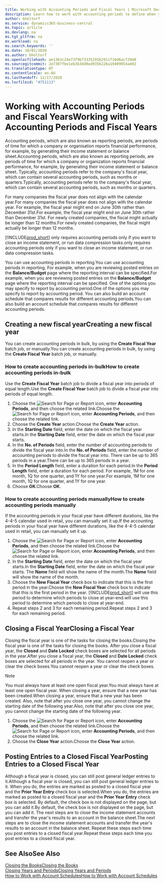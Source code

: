 ```yaml
---
title: Working with Accounting Periods and Fiscal Years | Microsoft Docs
description: Learn how to work with accounting periods to define when your company reports financial performance.
author: bholtorf
ms.service: dynamics365-business-central
ms.topic: article
ms.devlang: na
ms.tgt_pltfrm: na
ms.workload: na
ms.search.keywords: ''
ms.date: 10/01/2020
ms.author: bholtorf
ms.openlocfilehash: ae13b3c24e73f9b73335291b2911f16d6acf29d0
ms.sourcegitcommit: 2e7307fbe1eb3b34d0ad9356226a19409054a402
ms.translationtype: HT
ms.contentlocale: en-AU
ms.lasthandoff: 12/17/2020
ms.locfileid: "4751113"
---
```

# <a name="working-with-accounting-periods-and-fiscal-years"></a><span data-ttu-id="80aa3-103">Working with Accounting Periods and Fiscal Years</span><span class="sxs-lookup"><span data-stu-id="80aa3-103">Working with Accounting Periods and Fiscal Years</span></span>

<span data-ttu-id="80aa3-104">Accounting periods, which are also known as reporting periods, are periods of time for which a company or organisation reports financial performance, for example, by generating their income statement or balance sheet.</span><span class="sxs-lookup"><span data-stu-id="80aa3-104">Accounting periods, which are also known as reporting periods, are periods of time for which a company or organization reports financial performance, for example, by generating their income statement or balance sheet.</span></span> <span data-ttu-id="80aa3-105">Typically, accounting periods refer to the company's fiscal year, which can contain several accounting periods, such as months or quarters.</span><span class="sxs-lookup"><span data-stu-id="80aa3-105">Typically, accounting periods refer to the company's fiscal year, which can contain several accounting periods, such as months or quarters.</span></span>

<span data-ttu-id="80aa3-106">For many companies the fiscal year does not align with the calendar year.</span><span class="sxs-lookup"><span data-stu-id="80aa3-106">For many companies the fiscal year does not align with the calendar year.</span></span> <span data-ttu-id="80aa3-107">For example, the fiscal year might end on June 30th rather than December 31st.</span><span class="sxs-lookup"><span data-stu-id="80aa3-107">For example, the fiscal year might end on June 30th rather than December 31st.</span></span> <span data-ttu-id="80aa3-108">For newly created companies, the fiscal might actually be longer than 12 months.</span><span class="sxs-lookup"><span data-stu-id="80aa3-108">For newly created companies, the fiscal might actually be longer than 12 months.</span></span>  

[!INCLUDE[prod_short](includes/prod_short.md)] <span data-ttu-id="80aa3-109">only requires accounting periods only if you want to close an income statement, or run data compression tasks.</span><span class="sxs-lookup"><span data-stu-id="80aa3-109">only requires accounting periods only if you want to close an income statement, or run data compression tasks.</span></span> 

<span data-ttu-id="80aa3-110">You can use accounting periods in reporting.</span><span class="sxs-lookup"><span data-stu-id="80aa3-110">You can use accounting periods in reporting.</span></span> <span data-ttu-id="80aa3-111">For example, when you are reviewing posted entries on the **Balance/Budget** page where the reporting interval can be specified.</span><span class="sxs-lookup"><span data-stu-id="80aa3-111">For example, when you are reviewing posted entries on the **Balance/Budget** page where the reporting interval can be specified.</span></span> <span data-ttu-id="80aa3-112">One of the options you may specify to report by accounting period.</span><span class="sxs-lookup"><span data-stu-id="80aa3-112">One of the options you may specify to report by accounting period.</span></span> <span data-ttu-id="80aa3-113">You can also build an account schedule that compares results for different accounting periods.</span><span class="sxs-lookup"><span data-stu-id="80aa3-113">You can also build an account schedule that compares results for different accounting periods.</span></span>

## <a name="creating-a-new-fiscal-year"></a><span data-ttu-id="80aa3-114">Creating a new fiscal year</span><span class="sxs-lookup"><span data-stu-id="80aa3-114">Creating a new fiscal year</span></span>

<span data-ttu-id="80aa3-115">You can create accounting periods in bulk, by using the **Create Fiscal Year** batch job, or manually.</span><span class="sxs-lookup"><span data-stu-id="80aa3-115">You can create accounting periods in bulk, by using the **Create Fiscal Year** batch job, or manually.</span></span>

### <a name="how-to-create-accounting-periods-in-bulk"></a><span data-ttu-id="80aa3-116">How to create accounting periods in-bulk</span><span class="sxs-lookup"><span data-stu-id="80aa3-116">How to create accounting periods in-bulk</span></span>

<span data-ttu-id="80aa3-117">Use the **Create Fiscal Year** batch job to divide a fiscal year into periods of equal length.</span><span class="sxs-lookup"><span data-stu-id="80aa3-117">Use the **Create Fiscal Year** batch job to divide a fiscal year into periods of equal length.</span></span>  

1. <span data-ttu-id="80aa3-118">Choose the ![Search for Page or Report](media/ui-search/search_small.png "Search for Page or Report icon") icon, enter **Accounting Periods**, and then choose the related link.</span><span class="sxs-lookup"><span data-stu-id="80aa3-118">Choose the ![Search for Page or Report](media/ui-search/search_small.png "Search for Page or Report icon") icon, enter **Accounting Periods**, and then choose the related link.</span></span>  
2. <span data-ttu-id="80aa3-119">Choose the **Create Year** action.</span><span class="sxs-lookup"><span data-stu-id="80aa3-119">Choose the **Create Year** action.</span></span>  <!--What about the Scheduling option? Should we mention that? There's also the Report Output Type field...-->
3. <span data-ttu-id="80aa3-120">In the **Starting Date** field, enter the date on which the fiscal year starts.</span><span class="sxs-lookup"><span data-stu-id="80aa3-120">In the **Starting Date** field, enter the date on which the fiscal year starts.</span></span>  
4. <span data-ttu-id="80aa3-121">In the **No. of Periods** field, enter the number of accounting periods to divide the fiscal year into.</span><span class="sxs-lookup"><span data-stu-id="80aa3-121">In the **No. of Periods** field, enter the number of accounting periods to divide the fiscal year into.</span></span> <span data-ttu-id="80aa3-122">There can be up to 365 periods in a year.</span><span class="sxs-lookup"><span data-stu-id="80aa3-122">There can be up to 365 periods in a year.</span></span>  
5. <span data-ttu-id="80aa3-123">In the **Period Length** field, enter a duration for each period.</span><span class="sxs-lookup"><span data-stu-id="80aa3-123">In the **Period Length** field, enter a duration for each period.</span></span> <span data-ttu-id="80aa3-124">For example, 1M for one month, 1Q for one quarter, and 1Y for one year.</span><span class="sxs-lookup"><span data-stu-id="80aa3-124">For example, 1M for one month, 1Q for one quarter, and 1Y for one year.</span></span>  
6. <span data-ttu-id="80aa3-125">Choose **OK**.</span><span class="sxs-lookup"><span data-stu-id="80aa3-125">Choose **OK**.</span></span>  

### <a name="how-to-create-accounting-periods-manually"></a><span data-ttu-id="80aa3-126">How to create accounting periods manually</span><span class="sxs-lookup"><span data-stu-id="80aa3-126">How to create accounting periods manually</span></span>

<span data-ttu-id="80aa3-127">If the accounting periods in your fiscal year have different durations, like the 4-4-5 calendar used in retail, you can manually set it up.</span><span class="sxs-lookup"><span data-stu-id="80aa3-127">If the accounting periods in your fiscal year have different durations, like the 4-4-5 calendar used in retail, you can manually set it up.</span></span>  
  
1. <span data-ttu-id="80aa3-128">Choose the ![Search for Page or Report](media/ui-search/search_small.png "Search for Page or Report icon") icon, enter **Accounting Periods**, and then choose the related link.</span><span class="sxs-lookup"><span data-stu-id="80aa3-128">Choose the ![Search for Page or Report](media/ui-search/search_small.png "Search for Page or Report icon") icon, enter **Accounting Periods**, and then choose the related link.</span></span>  
2. <span data-ttu-id="80aa3-129">In the **Starting Date** field, enter the date on which the fiscal year starts.</span><span class="sxs-lookup"><span data-stu-id="80aa3-129">In the **Starting Date** field, enter the date on which the fiscal year starts.</span></span> <span data-ttu-id="80aa3-130">The **Name** field will show the name of the month.</span><span class="sxs-lookup"><span data-stu-id="80aa3-130">The **Name** field will show the name of the month.</span></span>  
3. <span data-ttu-id="80aa3-131">Choose the **New Fiscal Year** check box to indicate that this is the first period in the year.</span><span class="sxs-lookup"><span data-stu-id="80aa3-131">Choose the **New Fiscal Year** check box to indicate that this is the first period in the year.</span></span> [!INCLUDE[prod_short](includes/prod_short.md)] <span data-ttu-id="80aa3-132">will use this period to determine which periods to close at year-end.</span><span class="sxs-lookup"><span data-stu-id="80aa3-132">will use this period to determine which periods to close at year-end.</span></span>
4. <span data-ttu-id="80aa3-133">Repeat steps 2 and 3 for each remaining period.</span><span class="sxs-lookup"><span data-stu-id="80aa3-133">Repeat steps 2 and 3 for each remaining period.</span></span>  

## <a name="closing-a-fiscal-year"></a><span data-ttu-id="80aa3-134">Closing a Fiscal Year</span><span class="sxs-lookup"><span data-stu-id="80aa3-134">Closing a Fiscal Year</span></span>

<span data-ttu-id="80aa3-135">Closing the fiscal year is one of the tasks for closing the books.</span><span class="sxs-lookup"><span data-stu-id="80aa3-135">Closing the fiscal year is one of the tasks for closing the books.</span></span> <span data-ttu-id="80aa3-136">After you close a fiscal year, the **Closed** and **Date Locked** check boxes are selected for all periods in the year.</span><span class="sxs-lookup"><span data-stu-id="80aa3-136">After you close a fiscal year, the **Closed** and **Date Locked** check boxes are selected for all periods in the year.</span></span> <span data-ttu-id="80aa3-137">You cannot reopen a year or clear the check boxes.</span><span class="sxs-lookup"><span data-stu-id="80aa3-137">You cannot reopen a year or clear the check boxes.</span></span>

> [!NOTE]  
> <span data-ttu-id="80aa3-138">You must always have at least one open fiscal year.</span><span class="sxs-lookup"><span data-stu-id="80aa3-138">You must always have at least one open fiscal year.</span></span> <span data-ttu-id="80aa3-139">When closing a year, ensure that a new year has been created.</span><span class="sxs-lookup"><span data-stu-id="80aa3-139">When closing a year, ensure that a new year has been created.</span></span> <span data-ttu-id="80aa3-140">Also, note that after you close one year, you cannot change the starting date of the following year.</span><span class="sxs-lookup"><span data-stu-id="80aa3-140">Also, note that after you close one year, you cannot change the starting date of the following year.</span></span>

1. <span data-ttu-id="80aa3-141">Choose the ![Search for Page or Report](media/ui-search/search_small.png "Search for Page or Report icon") icon, enter **Accounting Periods**, and then choose the related link.</span><span class="sxs-lookup"><span data-stu-id="80aa3-141">Choose the ![Search for Page or Report](media/ui-search/search_small.png "Search for Page or Report icon") icon, enter **Accounting Periods**, and then choose the related link.</span></span>  
2. <span data-ttu-id="80aa3-142">Choose the **Close Year** action.</span><span class="sxs-lookup"><span data-stu-id="80aa3-142">Choose the **Close Year** action.</span></span>  

## <a name="posting-entries-to-a-closed-fiscal-year"></a><span data-ttu-id="80aa3-143">Posting Entries to a Closed Fiscal Year</span><span class="sxs-lookup"><span data-stu-id="80aa3-143">Posting Entries to a Closed Fiscal Year</span></span>

<span data-ttu-id="80aa3-144">Although a fiscal year is closed, you can still post general ledger entries to it.</span><span class="sxs-lookup"><span data-stu-id="80aa3-144">Although a fiscal year is closed, you can still post general ledger entries to it.</span></span> <span data-ttu-id="80aa3-145">When you do, the entries are marked as posted to a closed fiscal year and the **Prior Year Entry** check box is selected.</span><span class="sxs-lookup"><span data-stu-id="80aa3-145">When you do, the entries are marked as posted to a closed fiscal year and the **Prior Year Entry** check box is selected.</span></span> <span data-ttu-id="80aa3-146">By default, the check box is not displayed on the page, but you can add it.</span><span class="sxs-lookup"><span data-stu-id="80aa3-146">By default, the check box is not displayed on the page, but you can add it.</span></span> <span data-ttu-id="80aa3-147">The next steps are to close the income statement accounts and transfer the year's results to an account in the balance sheet.</span><span class="sxs-lookup"><span data-stu-id="80aa3-147">The next steps are to close the income statement accounts and transfer the year's results to an account in the balance sheet.</span></span> <span data-ttu-id="80aa3-148">Repeat these steps each time you post entries to a closed fiscal year.</span><span class="sxs-lookup"><span data-stu-id="80aa3-148">Repeat these steps each time you post entries to a closed fiscal year.</span></span>

## <a name="see-also"></a><span data-ttu-id="80aa3-149">See Also</span><span class="sxs-lookup"><span data-stu-id="80aa3-149">See Also</span></span>

[<span data-ttu-id="80aa3-150">Closing the Books</span><span class="sxs-lookup"><span data-stu-id="80aa3-150">Closing the Books</span></span>](year-close-books.md)  
[<span data-ttu-id="80aa3-151">Closing Years and Periods</span><span class="sxs-lookup"><span data-stu-id="80aa3-151">Closing Years and Periods</span></span>](year-close-years-periods.md)  
[<span data-ttu-id="80aa3-152">How to Work with Account Schedules</span><span class="sxs-lookup"><span data-stu-id="80aa3-152">How to Work with Account Schedules</span></span>](bi-how-work-account-schedule.md)  

